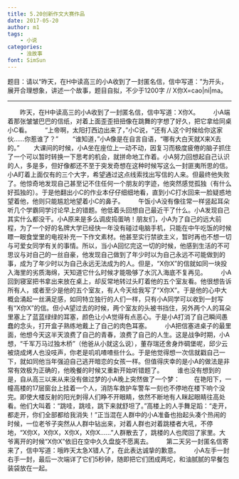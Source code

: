 ```yaml
---
title: 5.20创新作文大赛作品
date: 2017-05-20
author: m1
tags: 
    - 小说
categories:
    - 浊故事
font: SimSun
---
```

  题目：请以“昨天，在H中读高三的小A收到了一封匿名信，信中写道：”为开头，展开合理想象，讲述一个故事，题目自拟，不少于1200字 // X你X=cao|ni|ma。

---
　　昨天，在H中读高三的小A收到了一封匿名信，信中写道：X你X。
　　小A端着那张皱皱巴巴的信纸，对着上面歪歪扭扭像在跳舞的字想了好久，把它拿给同桌小C看。
　　“上帝啊，太阳打西边出来了，”小C说，“还有人这个时候给你这家伙……你惹谁了？”
　　“谁知道，”小A像是在自言自语，“哪有大白天就X来X去的。”
　　大课间的时候，小A坐在座位上一动不动，因复习而极度疲倦的脑子抓住了一个可以暂时转换一下思考的机会，就拼命地工作着。小A努力回想起自己认识的人，多是多，但好像都还不至于突发奇想在这种时候写这么一封匪夷所思的信。小A盯着上面仅有的三个大字，希望通过这点线索找出写信的人来。但最终他失败了。他惊奇地发现自己甚至记不住任何一个朋友的字迹，他突然感觉孤独（有什么好孤独的）。于是他翻出小C的作业本仔仔细细地看，直到小C打水回来一脸疑惑地望着他，他则只能尴尬地望着小C的鼻子。
　　午饭小A没有像往常一样竖起耳朵听几个学霸同学讨论早上的错题。他低着头回想自己最近干了什么。小A发现自己其实什么都没干。小A原来是多么调皮捣蛋呐！朋友们，小A为了自己的远大前程，为了一个好的名牌大学已经快一年没有碰过电脑手机，只能在中午吃饭的时候瞟一眼食堂里的电视补充一下作文素材。他甚至实行禁欲主义，暂时再也不想一切与可爱女同学有关的事情。所以，当小A回忆完这一切的时候，他感到生活的不可思议与对自己的一丝自豪，他发现自己做到了年少时以为自己永远不可能做到的事，成为了年少时以为自己永远无法成为的人。但是，“X你X”的信就如同一块投入海里的劣质海绵，天知道它什么时候才能吸够了水沉入海底不复再见。
　　小A回到寝室把书拿出来放在桌上，却反常地转过头盯着他的五个室友看。他很想告诉所有人，或者至少是他的五个室友，有人今天给我写了“X你X”。于是他的心中大概会涌起一丝满足感，如同特立独行的人们一样，只有小A同学可以收到一封写有“X你X”的信。但小A望过去的时候，两个室友的头被书挡住，另外两个人的耳朵里塞上了蓝蓝绿绿的耳塞，颜色让小A觉得有点恶心。于是小A打消了自己瞬间愚蠢的念头，打开盒子熟练地戴上了自己的肉色耳塞。
　　小A把信塞进桌子的最里面，他想今天这半天浪费了自己的青春，浪费了自己的人生。这是战争时期，小A想，“千军万马过独木桥”（他爸从小就这么说），董存瑞还舍身炸碉堡呢，邱少云被烧成烤人也没吱声，你老是叽叽喳喳些什么。于是他觉得想一次信就戳自己一下，就如同他当年强迫自己逃开暗恋的女孩一样。但值得庆幸的是小A的做法是非常有效极为正确的，他晚餐的时候又重新开始听错题了。
　　谁也没有想到的是，自从高三以来从来没有做过梦的小A晚上突然做了一个梦：
　　在艳阳下，一幢高楼的17层窗台上挂着一个人，消防车救护车警车一刻也不停地在楼下响个没完。即使大楼反射的阳光刺得人们睁不开眼睛，依然不断地有人眯起眼睛往高处看。他们大叫着：“跳哇，跳哇，跳下来就舒坦了。”高楼上的人手舞足蹈：“走开，都走开，你们全部都给我消失！”正当混在人群中的小A准备也抬起头凑个热闹的时候，一位老爷子突然从人群中钻出来，对着人群也对着跳楼者大吼，不停地，“X你X，X你X，X你X，X你X……”人群散去了，跳楼的人也爬回了家里。大爷离开的时候“X你X”依旧在空中久久盘旋不愿离去。
　　第二天另一封匿名信寄来了，信中写道：哦昨天太急X错人了，在此表达诚挚的歉意。
　　小A左手一封右手一封，最后一次端详了它们5秒钟，随即把它们团成两坨，和油腻腻的早餐包装袋放在一起。
